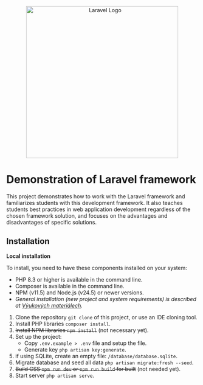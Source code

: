 <p align="center"><a href="https://laravel.com" target="_blank"><img src="https://raw.githubusercontent.com/laravel/art/master/logo-lockup/5%20SVG/2%20CMYK/1%20Full%20Color/laravel-logolockup-cmyk-red.svg" width="400" alt="Laravel Logo"></a></p>

# Demonstration of Laravel framework

This project demonstrates how to work with the Laravel framework and familiarizes students with this development
framework. It also teaches students best practices in web application development regardless of the chosen framework
solution, and focuses on the advantages and disadvantages of specific solutions.

## Installation

**Local installation**

To install, you need to have these components installed on your system:

- PHP 8.3 or higher is available in the command line.
- Composer is available in the command line.
- NPM (v11.5) and Node.js (v24.5) or newer versions.
- _General installation (new project and system requirements) is described
  at [Výukových materiálech](https://jakubforman.notion.site/Instalace-Laravelu-28ec832877e580c58ee4d394814f8861)._

1. Clone the repository `git clone` of this project, or use an IDE cloning tool.
2. Install PHP libraries `composer install`.
3. ~~Install NPM libraries `npm install`~~ (not necessary yet).
4. Set up the project:
   - Copy `.env.example > .env` file and setup the file.
   - Generate key `php artisan key:generate`.
5. if using SQLite, create an empty file: `/database/database.sqlite`.
6. Migrate database and seed all data  `php artisan migrate:fresh --seed`.
7. ~~Build CSS `npm run dev` or `npm run build` for built~~ (not needed yet).
8. Start server `php artisan serve`.

